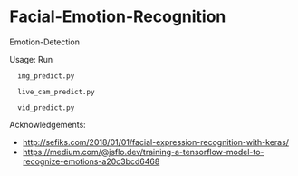 # Facial-Emotion-Recognition
Emotion-Detection

Usage: Run 

      img_predict.py 

      live_cam_predict.py
      
      vid_predict.py

Acknowledgements:
- http://sefiks.com/2018/01/01/facial-expression-recognition-with-keras/
- https://medium.com/@jsflo.dev/training-a-tensorflow-model-to-recognize-emotions-a20c3bcd6468
